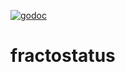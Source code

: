 [![godoc](https://img.shields.io/badge/godoc-reference-informational.svg)](https://github.com/bennystarfighter/fractostatus/)
# fractostatus
